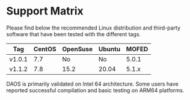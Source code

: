 # Support Matrix

Please find below the recommended Linux distribution and third-party software
that have been tested with the different tags.

| **Tag**  | CentOS | OpenSuse | Ubuntu | MOFED  |
| -------- | ------ |----------| -------|--------|
| v1.0.1   |  7.7   |    No    |   No   |  5.0.1 |
| v1.1.2   |  7.8   |   15.2   |  20.04 |  5.1.x |

DAOS is primarily validated on Intel 64 architecture. Some users have reported
successful compilation and basic testing on ARM64 platforms.
